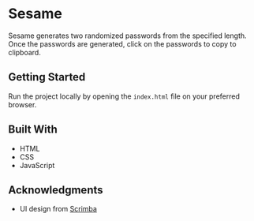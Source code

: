 # Sesame
Sesame generates two randomized passwords from the specified length. Once the passwords are generated, click on the passwords to copy to clipboard.

## Getting Started
Run the project locally by opening the `index.html` file on your preferred browser.

## Built With
* HTML
* CSS
* JavaScript

## Acknowledgments
* UI design from [Scrimba](https://scrimba.com)